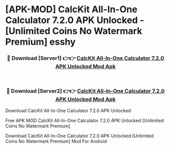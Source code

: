 # [APK-MOD] CalcKit  All-In-One Calculator 7.2.0 APK Unlocked - [Unlimited Coins No Watermark Premium] esshy



<div align="center">
<h3>🔴 Download [Server1] 👉👉 <a href="https://momento.my/?title=CalcKit__All-In-One_Calculator_7.2.0_APK_Unlocked">CalcKit  All-In-One Calculator 7.2.0 APK Unlocked Mod Apk</a></h3><br>

<h3>🔴 Download [Server2] 👉👉 <a href="https://momento.my/?title=CalcKit__All-In-One_Calculator_7.2.0_APK_Unlocked">CalcKit  All-In-One Calculator 7.2.0 APK Unlocked Mod Apk</a></h3>
</div>



Download CalcKit  All-In-One Calculator 7.2.0 APK Unlocked 

Free APK MOD CalcKit  All-In-One Calculator 7.2.0 APK Unlocked [Unlimited Coins No Watermark Premium]

Download CalcKit  All-In-One Calculator 7.2.0 APK Unlocked [Unlimited Coins No Watermark Premium] Mod For Android

